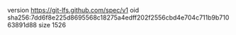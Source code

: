 version https://git-lfs.github.com/spec/v1
oid sha256:7dd6f8e225d8695568c18275a4edff202f2556cbd4e704c711b9b71063891d88
size 1526
